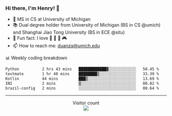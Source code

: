 ### Hi there, I'm Henry! 👋

- 🔭 MS in CS at University of Michigan
- 📚 Dual degree holder from University of Michigan (BS in CS @umich) and Shanghai Jiao Tong University (BS in ECE @situ)
- 🍁 Fun fact: I love 📸 🏓 🍜 🎮
- 📫 How to reach me: [duanzq@umich.edu](mailto:duanzq@umich.edu)

📊 Weekly coding breakdown
<!--START_SECTION:waka-->

```txt
Python          2 hrs 43 mins   ████████████▓░░░░░░░░░░░░   50.45 %
textmate        1 hr 48 mins    ████████▒░░░░░░░░░░░░░░░░   33.39 %
Kotlin          44 mins         ███▒░░░░░░░░░░░░░░░░░░░░░   13.69 %
INI             2 mins          ▒░░░░░░░░░░░░░░░░░░░░░░░░   00.82 %
brazil-config   2 mins          ░░░░░░░░░░░░░░░░░░░░░░░░░   00.64 %
```

<!--END_SECTION:waka-->

***
<p align="center"> 
  Visitor count<br>
  <img src="https://profile-counter.glitch.me/zlzq-duanzq/count.svg" />
</p>

<!-- ![Henry Duan's GitHub stats](https://github-readme-stats.vercel.app/api?username=zlzq-duanzq&show_icons=true)

![trophy](https://github-profile-trophy.vercel.app/?username=zlzq-duanzq&column=7)

[![Top Langs](https://github-readme-stats.vercel.app/api/top-langs/?username=zlzq-duanzq&layout=compact)](https://github.com/zlzq-duanzq/github-readme-stats) -->
